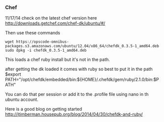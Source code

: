 ### Chef


11/17/14
check on the latest chef version here
http://downloads.getchef.com/chef-dk/ubuntu/#/

Then use these commands
```
wget https://opscode-omnibus-packages.s3.amazonaws.com/ubuntu/12.04/x86_64/chefdk_0.3.5-1_amd64.deb
sudo dpkg -i chefdk_0.3.5-1_amd64.deb
```

This loads a chef ruby install but it's not in the path.

after getting the dk loaded it comes with ruby so best to put it in the path
$export PATH="/opt/chefdk/embedded/bin:${HOME}/.chefdk/gem/ruby/2.1.0/bin:$PATH"

You can do that per session or add it to the .profile file using nano in th ubuntu account.

Here is a good blog on getting started
http://jtimberman.housepub.org/blog/2014/04/30/chefdk-and-ruby/
